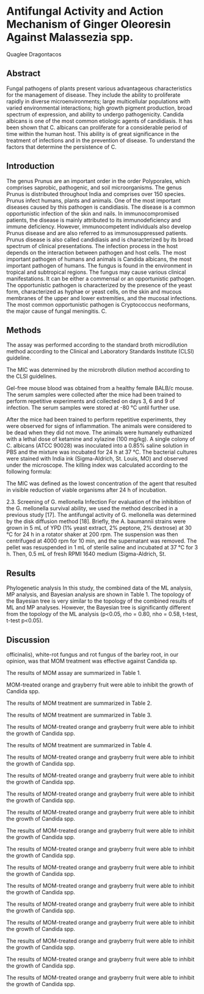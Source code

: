 # Antifungal Activity and Action Mechanism of Ginger Oleoresin Against Malassezia spp.
Quaglee Dragontacos


## Abstract
Fungal pathogens of plants present various advantageous characteristics for the management of disease. They include the ability to proliferate rapidly in diverse microenvironments; large multicellular populations with varied environmental interactions; high growth pigment production, broad spectrum of expression, and ability to undergo pathogenicity. Candida albicans is one of the most common etiologic agents of candidiasis. It has been shown that C. albicans can proliferate for a considerable period of time within the human host. This ability is of great significance in the treatment of infections and in the prevention of disease. To understand the factors that determine the persistence of C.


## Introduction
The genus Prunus are an important order in the order Polyporales, which comprises saprobic, pathogenic, and soil microorganisms. The genus Prunus is distributed throughout India and comprises over 150 species. Prunus infect humans, plants and animals. One of the most important diseases caused by this pathogen is candidiasis. The disease is a common opportunistic infection of the skin and nails. In immunocompromised patients, the disease is mainly attributed to its immunodeficiency and immune deficiency. However, immunocompetent individuals also develop Prunus disease and are also referred to as immunosuppressed patients. Prunus disease is also called candidiasis and is characterized by its broad spectrum of clinical presentations. The infection process in the host depends on the interaction between pathogen and host cells. The most important pathogen of humans and animals is Candida albicans, the most important pathogen of humans. The fungus is found in the environment in tropical and subtropical regions. The fungus may cause various clinical manifestations. It can be either a commensal or an opportunistic pathogen. The opportunistic pathogen is characterized by the presence of the yeast form, characterized as hyphae or yeast cells, on the skin and mucous membranes of the upper and lower extremities, and the mucosal infections. The most common opportunistic pathogen is Cryptococcus neoformans, the major cause of fungal meningitis. C.


## Methods
The assay was performed according to the standard broth microdilution method according to the Clinical and Laboratory Standards Institute (CLSI) guideline.

The MIC was determined by the microbroth dilution method according to the CLSI guidelines.

Gel-free mouse blood was obtained from a healthy female BALB/c mouse. The serum samples were collected after the mice had been trained to perform repetitive experiments and collected on days 3, 6 and 9 of infection. The serum samples were stored at -80 °C until further use.

After the mice had been trained to perform repetitive experiments, they were observed for signs of inflammation. The animals were considered to be dead when they did not move. The animals were humanely euthanized with a lethal dose of ketamine and xylazine (100 mg/kg). A single colony of C. albicans (ATCC 90028) was inoculated into a 0.85% saline solution in PBS and the mixture was incubated for 24 h at 37 °C. The bacterial cultures were stained with India ink (Sigma-Aldrich, St. Louis, MO) and observed under the microscope. The killing index was calculated according to the following formula:

The MIC was defined as the lowest concentration of the agent that resulted in visible reduction of viable organisms after 24 h of incubation.

2.3. Screening of G. mellonella Infection
For evaluation of the inhibition of the G. mellonella survival ability, we used the method described in a previous study [17]. The antifungal activity of G. mellonella was determined by the disk diffusion method [18]. Briefly, the A. baumannii strains were grown in 5 mL of YPD (1% yeast extract, 2% peptone, 2% dextrose) at 30 °C for 24 h in a rotator shaker at 200 rpm. The suspension was then centrifuged at 4000 rpm for 10 min, and the supernatant was removed. The pellet was resuspended in 1 mL of sterile saline and incubated at 37 °C for 3 h. Then, 0.5 mL of fresh RPMI 1640 medium (Sigma-Aldrich, St.


## Results
Phylogenetic analysis
In this study, the combined data of the ML analysis, MP analysis, and Bayesian analysis are shown in Table 1. The topology of the Bayesian tree is very similar to the topology of the combined results of ML and MP analyses. However, the Bayesian tree is significantly different from the topology of the ML analysis (p<0.05, rho = 0.80, nho = 0.58, t-test, t-test p<0.05).


## Discussion
officinalis), white-rot fungus and rot fungus of the barley root, in our opinion, was that MOM treatment was effective against Candida sp.

The results of MOM assay are summarized in Table 1.

MOM-treated orange and grayberry fruit were able to inhibit the growth of Candida spp.

The results of MOM treatment are summarized in Table 2.

The results of MOM treatment are summarized in Table 3.

The results of MOM-treated orange and grayberry fruit were able to inhibit the growth of Candida spp.

The results of MOM treatment are summarized in Table 4.

The results of MOM-treated orange and grayberry fruit were able to inhibit the growth of Candida spp.

The results of MOM-treated orange and grayberry fruit were able to inhibit the growth of Candida spp.

The results of MOM-treated orange and grayberry fruit were able to inhibit the growth of Candida spp.

The results of MOM-treated orange and grayberry fruit were able to inhibit the growth of Candida spp.

The results of MOM-treated orange and grayberry fruit were able to inhibit the growth of Candida spp.

The results of MOM-treated orange and grayberry fruit were able to inhibit the growth of Candida spp.

The results of MOM-treated orange and grayberry fruit were able to inhibit the growth of Candida spp.

The results of MOM-treated orange and grayberry fruit were able to inhibit the growth of Candida spp.

The results of MOM-treated orange and grayberry fruit were able to inhibit the growth of Candida spp.

The results of MOM-treated orange and grayberry fruit were able to inhibit the growth of Candida spp.

The results of MOM-treated orange and grayberry fruit were able to inhibit the growth of Candida spp.

The results of MOM-treated orange and grayberry fruit were able to inhibit the growth of Candida spp.

The results of MOM-treated orange and grayberry fruit were able to inhibit the growth of Candida spp.
